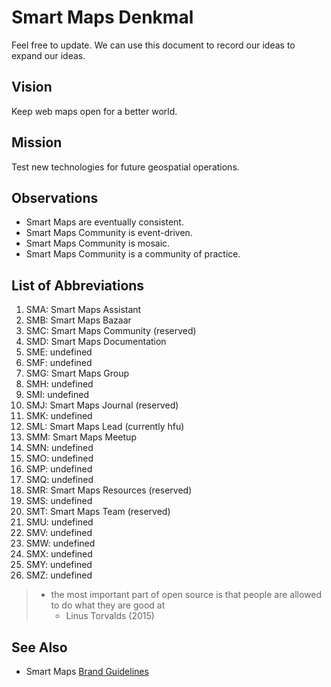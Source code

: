 # Smart Maps Denkmal
Feel free to update. We can use this document to record our ideas to expand our ideas.

## Vision
Keep web maps open for a better world. 

## Mission
Test new technologies for future geospatial operations. 

## Observations
- Smart Maps are eventually consistent.
- Smart Maps Community is event-driven.
- Smart Maps Community is mosaic.
- Smart Maps Community is a community of practice. 

## List of Abbreviations 
1. SMA: Smart Maps Assistant
2. SMB: Smart Maps Bazaar
3. SMC: Smart Maps Community (reserved)
4. SMD: Smart Maps Documentation
5. SME: undefined
6. SMF: undefined
7. SMG: Smart Maps Group
8. SMH: undefined
9. SMI: undefined
10. SMJ: Smart Maps Journal (reserved)
11. SMK: undefined
12. SML: Smart Maps Lead (currently hfu)
13. SMM: Smart Maps Meetup
14. SMN: undefined
15. SMO: undefined
16. SMP: undefined
17. SMQ: undefined
18. SMR: Smart Maps Resources (reserved)
19. SMS: undefined
20. SMT: Smart Maps Team (reserved)
21. SMU: undefined
22. SMV: undefined
23. SMW: undefined
24. SMX: undefined
25. SMY: undefined
26. SMZ: undefined

> - the most important part of open source is that people are allowed to do what they are good at 
>   - Linus Torvalds (2015)

## See Also
- Smart Maps [Brand Guidelines](https://unopengis.github.io/smartmaps/about/brand)
